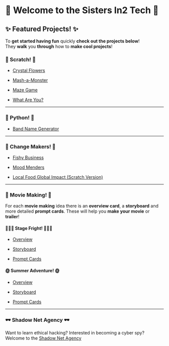 # 💖 **Welcome to the Sisters In2 Tech** 💖

## ✨ Featured Projects! ✨

To **get started having fun** quickly **check out the projects below**! <br />
They **walk** you **through** how to **make cool projects**!

### 🥳 Scratch! 🥳

- [Crystal Flowers](https://drive.google.com/file/d/1GVKN2WFkkwex4TlmpYiA6c-eWNeHNFvN/view?usp=sharing)

- [Mash-a-Monster](https://drive.google.com/file/d/1B8nj6-ss9sgaQGERrQgj3OhrYBXXyizr/view?usp=sharing)

- [Maze Game](https://drive.google.com/file/d/1RwwlY1MgUcUKeCyOiNB9-suNVseprfFh/view?usp=sharing)

- [What Are You?](https://drive.google.com/file/d/1wwIYTiyvNqrW77E01jI7zT8Ue4Bc9ii5/view?usp=sharing)

---

### 🐍 Python! 🐍

- [Band Name Generator](../python/project-ideas/band-name-generator-python-project.md)

---

### 💝 Change Makers! 💝

- [Fishy Business](../digital-changemakers/project-ideas/fishy-business-project.md)

- [Mood Menders](../digital-changemakers/project-ideas/mood-menders.md)

- [Local Food Global Impact (Scratch Version)](../digital-changemakers/project-ideas/local-food-global-impact-scratch-project.md)

---

### 🍿 Movie Making! 🍿

For each **movie making** idea there is an **overview card**, a **storyboard** and more detailed **prompt cards**. These will help you **make your movie** or **trailer**!

#### 🧛🏻‍♀️ Stage Fright! 🧛🏻‍♀️

- [Overview](https://drive.google.com/file/d/1Bh6Im9eboVdr_tv9lrrPce2rT0B5wEHl/view?usp=sharing)

- [Storyboard](https://drive.google.com/file/d/1tt98IQIDsF3GtXX-VJcbsJvskKnfNx-h/view?usp=sharing)

- [Prompt Cards](https://drive.google.com/file/d/1SLLq_lwKUt2TJvckMZ3l-z9FpmY61gu7/view?usp=sharing)

#### 🌞 Summer Adventure! 🌞

- [Overview](https://drive.google.com/file/d/18KL1oaFFdFtk7l43dhr44ZazWbXT4nWo/view?usp=sharing)

- [Storyboard](https://drive.google.com/file/d/1QDmoKx5BkMmDzysQgSMUR_0N6JrK70bv/view?usp=sharing)

- [Prompt Cards](https://drive.google.com/file/d/1EAff24j2wZJlmrh5rskagVoPf3nkMDB3/view?usp=sharing)

---

### 🕶️ Shadow Net Agency 🕶️

Want to learn ethical hacking? Interested in becoming a cyber spy? Welcome to the [Shadow Net Agency](../shadow-net-agency/sna-landing.md)
